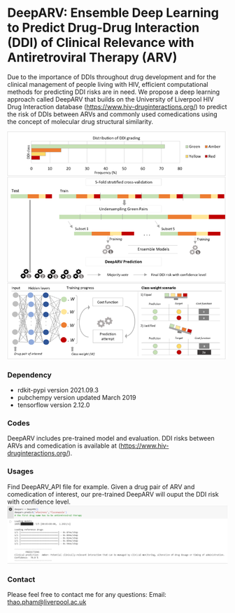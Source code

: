 # DeepARV: Ensemble Deep Learning to Predict Drug-Drug Interaction (DDI) of Clinical Relevance with Antiretroviral Therapy (ARV)

Due to the importance of DDIs throughout drug development and for the clinical management of people living with HIV, efficient computational methods for predicting DDI risks are in need. We propose a deep learning approach called DeepARV that builds on the University of Liverpool HIV Drug Interaction database (https://www.hiv-druginteractions.org/) to predict the risk of DDIs between ARVs and commonly used comedications using the concept of molecular drug structural similarity.

![DeepARV overview](overview_method_800.png)

### Dependency
- rdkit-pypi version 2021.09.3
- pubchempy version updated March 2019
- tensorflow version 2.12.0

### Codes
DeepARV includes pre-trained model and evaluation.
DDI risks between ARVs and comedication is available at (https://www.hiv-druginteractions.org/).

### Usages
Find DeepARV_API file for example. Given a drug pair of ARV and comedication of interest, our pre-trained DeepARV will ouput the DDI risk with confidence level. 
![Example](example_output.png)

### Contact
Please feel free to contact me for any questions:
Email: thao.pham@liverpool.ac.uk
